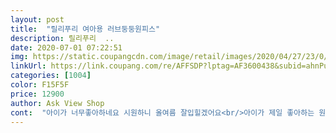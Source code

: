 ```yaml
---
layout: post 
title:  "릴리푸리 여아용 러브둥둥원피스" 
description: 릴리푸리  ..
date: 2020-07-01 07:22:51 
img: https://static.coupangcdn.com/image/retail/images/2020/04/27/23/0/2e478b7a-6dbd-4331-975f-d3f447d97cbc.jpg 
linkUrl: https://link.coupang.com/re/AFFSDP?lptag=AF3600438&subid=ahnPublicAsk&pageKey=1520111742&itemId=2608336391&vendorItemId=70668948589&traceid=V0-113-574253fb6edef48c 
categories: [1004] 
color: F15F5F 
price: 12900 
author: Ask View Shop 
cont:  "아이가 너무좋아하네요 시원하니 올여름 잘입힐겠어요<br/>아이가 제일 좋아하는 원피스 입니다^^<br/>요재품 140사이즈  로켓배송이 없어서 주문안했었는데.<br/>.<br/>가격도 인하하고 로켓배송 떠자마자 주문했네요.<br/>소재도 부드럽고 민소매이라 시원하네요.<br/>7.<br/>8월에 입기 딱좋은 원피스.<br/>울6살공주 넉넉하게 잘맞아요.<br/><br/>착한가격에 빠른배송으로 잘사서 더좋으네요<br/>" 
---
```

